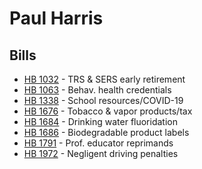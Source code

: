 # Paul Harris
## Bills
* [HB 1032](bill/2021-22/hb/1032/) - TRS & SERS early retirement
* [HB 1063](bill/2021-22/hb/1063/) - Behav. health credentials
* [HB 1338](bill/2021-22/hb/1338/) - School resources/COVID-19
* [HB 1676](bill/2021-22/hb/1676/) - Tobacco & vapor products/tax
* [HB 1684](bill/2021-22/hb/1684/) - Drinking water fluoridation
* [HB 1686](bill/2021-22/hb/1686/) - Biodegradable product labels
* [HB 1791](bill/2021-22/hb/1791/) - Prof. educator reprimands
* [HB 1972](bill/2021-22/hb/1972/) - Negligent driving penalties
